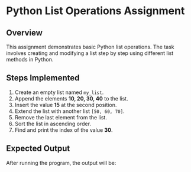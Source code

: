 # Python List Operations Assignment

## Overview
This assignment demonstrates basic Python list operations. The task involves creating and modifying a list step by step using different list methods in Python.

## Steps Implemented
1. Create an empty list named `my_list`.
2. Append the elements **10, 20, 30, 40** to the list.
3. Insert the value **15** at the second position.
4. Extend the list with another list `[50, 60, 70]`.
5. Remove the last element from the list.
6. Sort the list in ascending order.
7. Find and print the index of the value **30**.

## Expected Output
After running the program, the output will be:
